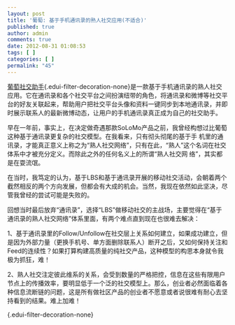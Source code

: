 ```yaml
---
layout: post
title: '葡萄: 基于手机通讯录的熟人社交应用(不适合)'
published: true
author: admin
comments: true
date: 2012-08-31 01:08:53
tags: [ ]
categories: [ ]
permalink: "45"
---
```

[葡萄社交助手][1]{.edui-filter-decoration-none}是一款基于手机通讯录的熟人社交应用。它在通讯录和各个社交平台之间扮演纽带的角色，将通讯录和微博等社交平台的好友关联起来，帮助用户把社交平台头像和资料一键同步到本地通讯录，并即时展示联系人的最新微博动态，让用户的手机通讯录真正成为自己的社交助手。

早在一年前，事实上，在决定做奇遇那款SoLoMo产品之前，我曾经构想过比葡萄这种基于通讯录更复杂的社交模型。在我看来，只有彻头彻尾的基于手 机里的通讯录，才能真正意义上称之为&ldquo;熟人社交网络&rdquo;，只有在此，&ldquo;熟人&rdquo;这个名词在社交体系中才被充分定义。而除此之外的任何名义上的所谓&ldquo;熟人社交网 络&rdquo;，其实都是在耍流氓。

在当时，我笃定的认为，基于LBS和基于通讯录开展的移动社交活动，会朝着两个截然相反的两个方向发展，但都会有大成的机会。当然，我现在依然如此坚决，尽管我曾经的尝试可能是失败的。

回想当时最后放弃&ldquo;通讯录&rdquo;，选择&ldquo;LBS&rdquo;做移动社交的主战场，主要觉得在&ldquo;基于通讯录的熟人社交网络&rdquo;体系里面，有两个难点直到现在也很难去解决：

1、基于通讯录里的Follow/Unfollow在社交层上关系如何建立，如果成功建立，但是因为外部力量（更换手机号、单方面删除联系人）断开之后，又如何保持关注和Feed的连续性？如果打算构建高质量的纯社交产品，这种模型的构思本身就令我极为抓狂，难！

2、熟人社交注定彼此维系的关系，会受到数量的严格把控，信息在这些有限用户节点上的传播效率，要明显低于一个泛的社交模型上。那么，创业者必然面临着各种信息流断链的问题，这是所有做社区产品的创业者不愿意或者说很难有耐心去坚持看到的结果。难上加难！

[][2]{.edui-filter-decoration-none}

 [1]: http://www.putao.cn/
 [2]: http://www.showeb20.com/